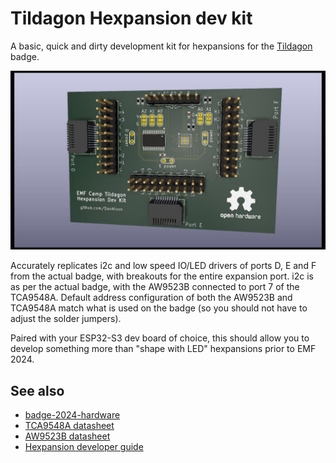 # Tildagon Hexpansion dev kit

A basic, quick and dirty development kit for hexpansions for the [Tildagon](https://tildagon.badge.emfcamp.org/) badge.

![KiCad render of dev kit PCB](./images/render.jpg "Dev kit PCB render")

Accurately replicates i2c and low speed IO/LED drivers of ports D, E and F from the actual badge, with breakouts for the entire expansion port.
i2c is as per the actual badge, with the AW9523B connected to port 7 of the TCA9548A.
Default address configuration of both the AW9523B and TCA9548A match what is used on the badge (so you should not have to adjust the solder jumpers).

Paired with your ESP32-S3 dev board of choice, this should allow you to develop something more than "shape with LED" hexpansions prior to EMF 2024.

## See also

- [badge-2024-hardware](https://github.com/emfcamp/badge-2024-hardware)
- [TCA9548A datasheet](https://www.ti.com/lit/ds/symlink/tca9548a.pdf)
- [AW9523B datasheet](https://cdn-shop.adafruit.com/product-files/4886/AW9523+English+Datasheet.pdf)
- [Hexpansion developer guide](https://tildagon.badge.emfcamp.org/technical-reference/hexpansions/)
